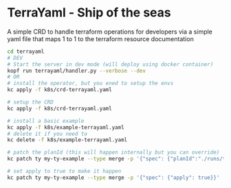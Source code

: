 # TerraYaml - Ship of the seas

A simple CRD to handle terraform operations for developers via a simple yaml file
that maps 1 to 1 to the terraform resource documentation

```sh
cd terrayaml
# DEV
# Start the server in dev mode (will deploy using docker container)
kopf run terrayaml/handler.py --verbose --dev
# OR
# install the operator, but you ened to setup the envs
kc apply -f k8s/crd-terrayaml.yaml

# setup the CRD
kc apply -f k8s/crd-terrayaml.yaml

# install a basic example
kc apply -f k8s/example-terrayaml.yaml
# delete it if you need to
kc delete -f k8s/example-terrayaml.yaml

# patch the planId (this will happen internally but you can override)
kc patch ty my-ty-example --type merge -p '{"spec": {"planId":"./runs/tmpamkb_idq"}}'

# set apply to true to make it happen
kc patch ty my-ty-example --type merge -p '{"spec": {"apply": true}}'
```